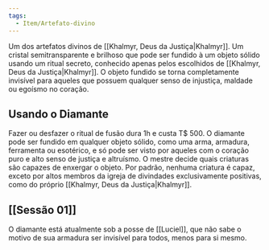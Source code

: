 ```yaml
---
tags:
  - Item/Artefato-divino
---
```

Um dos artefatos divinos de [[Khalmyr, Deus da Justiça|Khalmyr]]. Um cristal semitransparente e brilhoso que pode ser fundido à um objeto sólido usando um ritual secreto, conhecido apenas pelos escolhidos de [[Khalmyr, Deus da Justiça|Khalmyr]]. O objeto fundido se torna completamente invisível para aqueles que possuem qualquer senso de injustiça, maldade ou egoísmo no coração.

## Usando o Diamante
Fazer ou desfazer o ritual de fusão dura 1h e custa T$ 500. O diamante pode ser fundido em qualquer objeto sólido, como uma arma, armadura, ferramenta ou esotérico, e só pode ser visto por aqueles com o coração puro e alto senso de justiça e altruísmo. O mestre decide quais criaturas são capazes de enxergar o objeto. Por padrão, nenhuma criatura é capaz, exceto por altos membros da igreja de divindades exclusivamente positivas, como do próprio [[Khalmyr, Deus da Justiça|Khalmyr]].

## [[Sessão 01]]
O diamante está atualmente sob a posse de [[Luciel]], que não sabe o motivo de sua armadura ser invisível para todos, menos para si mesmo.
